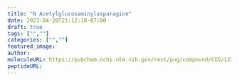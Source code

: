 ```yaml
---
title: "N Acetylglucosaminylasparagine"
date: 2023-04-20T21:12:18-07:00
draft: true
tags: ["",""]
categories: ["",""]
featured_image: 
author: 
moleculeURL: https://pubchem.ncbi.nlm.nih.gov/rest/pug/compound/CID/123826/record/SDF/?record_type=3d&response_type=display
peptideURL:
---
```

